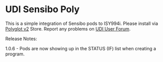 # UDI Sensibo Poly
This is a simple integration of Sensibo pods to ISY994i. Please install via [Polyglot v2](https://github.com/UniversalDevicesInc/polyglot-v2) Store. Report any problems on [UDI User Forum](https://forum.universal-devices.com/).

Release Notes:

1.0.6 - Pods are now showing up in the STATUS (IF) list when creating a program.
